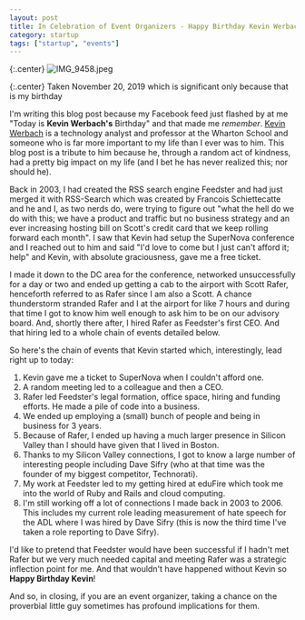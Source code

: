 ```yaml
---
layout: post
title: In Celebration of Event Organizers - Happy Birthday Kevin Werbach
category: startup
tags: ["startup", "events"]
---
```

{:.center}
![IMG_9458.jpeg](/blog/assets/IMG_9458.jpeg)

{:.center}
Taken November 20, 2019 which is significant only because that is my birthday

I'm writing this blog post because my Facebook feed just flashed by at me "Today is **Kevin Werbach's** Birthday" and that made me *remember*.  [Kevin Werbach](https://en.wikipedia.org/wiki/Kevin_Werbach) is a technology analyst and professor at the Wharton School and someone who is far more important to my life than I ever was to him.  This blog post is a tribute to him because he, through a random act of kindness, had a pretty big impact on my life (and I bet he has never realized this; nor should he).

Back in 2003, I had created the RSS search engine Feedster and had just merged it with RSS-Search which was created by Francois Schiettecatte and he and I, as two nerds do, were trying to figure out "what the hell do we do with this; we have a product and traffic but no business strategy and an ever increasing hosting bill on Scott's credit card that we keep rolling forward each month".  I saw that Kevin had setup the SuperNova conference and I reached out to him and said "I'd love to come but I just can't afford it; help" and Kevin, with absolute graciousness, gave me a free ticket.  

I made it down to the DC area for the conference, networked unsuccessfully for a day or two and ended up getting a cab to the airport with Scott Rafer, henceforth referred to as Rafer since I am also a Scott.  A chance thunderstorm stranded Rafer and I at the airport for like 7 hours and during that time I got to know him well enough to ask him to be on our advisory board.  And, shortly there after, I hired Rafer as Feedster's first CEO.  And that hiring led to a whole chain of events detailed below.

So here's the chain of events that Kevin started which, interestingly, lead right up to today: 

1. Kevin gave me a ticket to SuperNova when I couldn't afford one.
2. A random meeting led to a colleague and then a CEO.
3. Rafer led Feedster's legal formation, office space, hiring and funding efforts.  He made a pile of code into a business.
4. We ended up employing a (small) bunch of people and being in business for 3 years.
5. Because of Rafer, I ended up having a much larger presence in Silicon Valley than I should have given that I lived in Boston.  
6. Thanks to my Silicon Valley connections, I got to know a large number of interesting people including Dave Sifry (who at that time was the founder of my biggest competitor, Technorati).
7. My work at Feedster led to my getting hired at eduFire which took me into the world of Ruby and Rails and cloud computing.
8. I'm still working off a lot of connections I made back in 2003 to 2006.  This includes my current role leading measurement of hate speech for the ADL where I was hired by Dave Sifry (this is now the third time I've taken a role reporting to Dave Sifry).

I'd like to pretend that Feedster would have been successful if I hadn't met Rafer but we very much needed capital and meeting Rafer was a strategic inflection point for me.  And that wouldn't have happened without Kevin so **Happy Birthday Kevin**!  

And so, in closing, if you are an event organizer, taking a chance on the proverbial little guy sometimes has profound implications for them.
